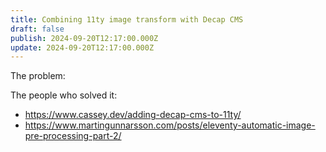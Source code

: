 ```yaml
---
title: Combining 11ty image transform with Decap CMS
draft: false
publish: 2024-09-20T12:17:00.000Z
update: 2024-09-20T12:17:00.000Z
---
```

The problem: 

The people who solved it: 

* https://www.cassey.dev/adding-decap-cms-to-11ty/
* https://www.martingunnarsson.com/posts/eleventy-automatic-image-pre-processing-part-2/
